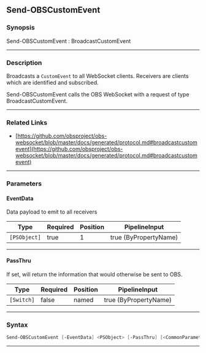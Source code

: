 Send-OBSCustomEvent
-------------------
### Synopsis
Send-OBSCustomEvent : BroadcastCustomEvent

---
### Description

Broadcasts a `CustomEvent` to all WebSocket clients. Receivers are clients which are identified and subscribed.


Send-OBSCustomEvent calls the OBS WebSocket with a request of type BroadcastCustomEvent.

---
### Related Links
* [https://github.com/obsproject/obs-websocket/blob/master/docs/generated/protocol.md#broadcastcustomevent](https://github.com/obsproject/obs-websocket/blob/master/docs/generated/protocol.md#broadcastcustomevent)



---
### Parameters
#### **EventData**

Data payload to emit to all receivers






|Type        |Required|Position|PipelineInput        |
|------------|--------|--------|---------------------|
|`[PSObject]`|true    |1       |true (ByPropertyName)|



---
#### **PassThru**

If set, will return the information that would otherwise be sent to OBS.






|Type      |Required|Position|PipelineInput        |
|----------|--------|--------|---------------------|
|`[Switch]`|false   |named   |true (ByPropertyName)|



---
### Syntax
```PowerShell
Send-OBSCustomEvent [-EventData] <PSObject> [-PassThru] [<CommonParameters>]
```
---

